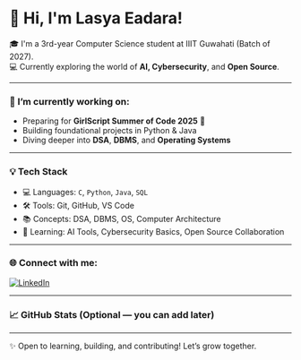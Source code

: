 # 👋 Hi, I'm Lasya Eadara!

🎓 I'm a 3rd-year Computer Science student at IIIT Guwahati (Batch of 2027).  
💻 Currently exploring the world of **AI, Cybersecurity**, and **Open Source**.

---

### 🔭 I’m currently working on:
- Preparing for **GirlScript Summer of Code 2025** 💪
- Building foundational projects in Python & Java
- Diving deeper into **DSA**, **DBMS**, and **Operating Systems**

---

### 💡 Tech Stack
- 💻 Languages: `C`, `Python`, `Java`, `SQL`
- 🛠️ Tools: Git, GitHub, VS Code  
- 📚 Concepts: DSA, DBMS, OS, Computer Architecture  
- 🌱 Learning: AI Tools, Cybersecurity Basics, Open Source Collaboration  

---

### 🌐 Connect with me:
[![LinkedIn](https://img.shields.io/badge/LinkedIn-blue?logo=linkedin&style=for-the-badge)](https://www.linkedin.com/in/lasya-eadara-b16138291)

---

### 📈 GitHub Stats (Optional — you can add later)
<!-- GitHub Readme Stats -->
<!--
![Lasya's GitHub stats](https://github-readme-stats.vercel.app/api?username=07Lasya&show_icons=true&theme=radical)
-->

---

✨ Open to learning, building, and contributing! Let’s grow together.  
